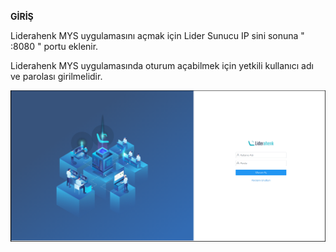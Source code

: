 **GİRİŞ**

Liderahenk MYS uygulamasını açmak için Lider Sunucu IP sini sonuna " :8080 " portu eklenir.


Liderahenk MYS uygulamasında oturum açabilmek için yetkili kullanıcı adı ve parolası girilmelidir.


[![Liderahenk Oturum Aç](./login.png)](./login.png)
<link href=/lider3.0/assets/style.css rel=stylesheet></link>
